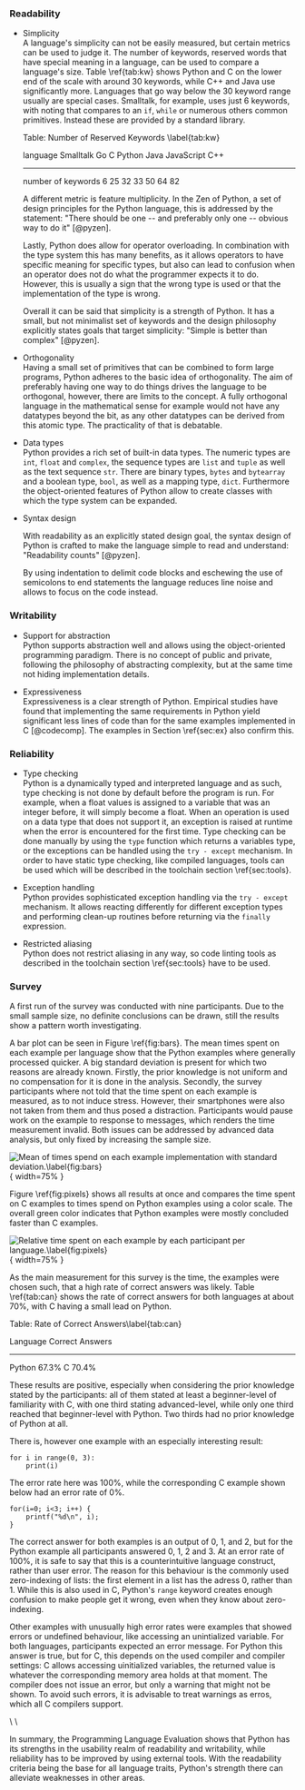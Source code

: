 ### Readability

* Simplicity  
    A language's simplicity can not be easily measured, but certain metrics can be used to judge it. The number of keywords, reserved words that have special meaning in a language, can be used to compare a language's size. Table \\ref{tab:kw} shows Python and C on the lower end of the scale with around 30 keywords, while C++ and Java use significantly more. Languages that go way below the 30 keyword range usually are special cases. Smalltalk, for example, uses just 6 keywords, with noting that compares to an ```if```, ```while``` or numerous others common primitives. Instead these are provided by a standard library.

    Table: Number of Reserved Keywords \\label{tab:kw}

     language             Smalltalk   Go   C    Python   Java   JavaScript   C++
    -------------------- ----------- ---- ---- -------- ------ ------------ -----
     number of keywords   6           25   32   33       50     64           82

    A different metric is feature multiplicity. In the Zen of Python, a set of design principles for the Python language, this is addressed by the statement: "There should be one -- and preferably only one -- obvious way to do it" [@pyzen].

    Lastly, Python does allow for operator overloading. In combination with the type system this has many benefits, as it allows operators to have specific meaning for specific types, but also can lead to confusion when an operator does not do what the programmer expects it to do. However, this is usually a sign that the wrong type is used or that the implementation of the type is wrong.

    Overall it can be said that simplicity is a strength of Python. It has a small, but not minimalist set of keywords and the design philosophy explicitly states goals that target simplicity: "Simple is better than complex" [@pyzen].

* Orthogonality  
    Having a small set of primitives that can be combined to form large programs, Python adheres to the basic idea of orthogonality. The aim of preferably having one way to do things drives the language to be orthogonal, however, there are limits to the concept. A fully orthogonal language in the mathematical sense for example would not have any datatypes beyond the bit, as any other datatypes can be derived from this atomic type. The practicality of that is debatable.

* Data types  
    Python provides a rich set of built-in data types. The numeric types are ```int```, ```float``` and ```complex```, the sequence types are ```list``` and ```tuple``` as well as the text sequence ```str```. There are binary types, ```bytes``` and ```bytearray``` and a boolean type, ```bool```, as well as a mapping type, ```dict```. Furthermore the object-oriented features of Python allow to create classes with which the type system can be expanded.

* Syntax design  

    With readability as an explicitly stated design goal, the syntax design of Python is crafted to make the language simple to read and understand: "Readability counts" [@pyzen].

    By using indentation to delimit code blocks and eschewing the use of semicolons to end statements the language reduces line noise and allows to focus on the code instead.

### Writability

* Support for abstraction  
    Python supports abstraction well and allows using the object-oriented programming paradigm. There is no concept of public and private, following the philosophy of abstracting complexity, but at the same time not hiding implementation details.

* Expressiveness  
    Expressiveness is a clear strength of Python. Empirical studies have found that implementing the same requirements in Python yield significant less lines of code than for the same examples implemented in C [@codecomp]. The examples in Section \\ref{sec:ex} also confirm this.

### Reliability

* Type checking  
    Python is a dynamically typed and interpreted language and as such, type checking is not done by default before the program is run. For example, when a float values is assigned to a variable that was an integer before, it will simply become a float. When an operation is used on a data type that does not support it, an exception is raised at runtime when the error is encountered for the first time. Type checking can be done manually by using the ```type``` function which returns a variables type, or the exceptions can be handled using the ```try - except``` mechanism. In order to have static type checking, like compiled languages, tools can be used which will be described in the toolchain section \\ref{sec:tools}.

* Exception handling  
    Python provides sophisticated exception handling via the ```try - except``` mechanism. It allows reacting differently for different exception types and performing clean-up routines before returning via the ```finally``` expression.

* Restricted aliasing  
    Python does not restrict aliasing in any way, so code linting tools as described in the toolchain section \\ref{sec:tools} have to be used.

### Survey

A first run of the survey was conducted with nine participants. Due to the small sample size, no definite conclusions can be drawn, still the results show a pattern worth investigating.

A bar plot can be seen in Figure \\ref{fig:bars}. The mean times spent on each example per language show that the Python examples where generally processed quicker. A big standard deviation is present for which two reasons are already known. Firstly, the prior knowledge is not uniform and no compensation for it is done in the analysis. Secondly, the survey participants where not told that the time spent on each example is measured, as to not induce stress. However, their smartphones were also not taken from them and thus posed a distraction. Participants would pause work on the example to response to messages, which renders the time measurement invalid. Both issues can be addressed by advanced data analysis, but only fixed by increasing the sample size.

![Mean of times spend on each example implementation with standard
deviation.\\label{fig:bars}](../language_survey/results/praktikum/results_merged.png){ width=75% }

Figure \\ref{fig:pixels} shows all results at once and compares the time spent on C examples to times spend on Python examples using a color scale. The overall green color indicates that Python examples were mostly concluded faster than C examples.

![Relative time spent on each example by each participant per
language.\\label{fig:pixels}](../language_survey/results/praktikum/map.png){ width=75% }

As the main measurement for this survey is the time, the examples were chosen such, that a high rate of correct answers was likely. Table \\ref{tab:can} shows the rate of correct answers for both languages at about 70%, with C having a small lead on Python.

Table: Rate of Correct Answers\\label{tab:can}

Language    Correct Answers
---------  -----------------
Python      67.3%
C           70.4%

These results are positive, especially when considering the prior knowledge stated by the participants: all of them stated at least a beginner-level of familiarity with C, with one third stating advanced-level, while only one third reached that beginner-level with Python. Two thirds had no prior knowledge of Python at all.

There is, however one example with an especially interesting result:

~~~{.python}
for i in range(0, 3):
    print(i)
~~~

The error rate here was 100%, while the corresponding C example shown below had an error rate of 0%.

~~~{.c}
for(i=0; i<3; i++) {
    printf("%d\n", i);
}
~~~

The correct answer for both examples is an output of 0, 1, and 2, but for the Python example all participants answered 0, 1, 2 and 3. At an error rate of 100%, it is safe to say that this is a counterintuitive language construct, rather than user error. The reason for this behaviour is the commonly used zero-indexing of lists: the first element in a list has the adress 0, rather than 1. While this is also used in C, Python's ```range``` keyword creates enough confusion to make people get it wrong, even when they know about zero-indexing.

Other examples with unusually high error rates were examples that showed errors or undefined behaviour, like accessing an unintialized variable. For both languages, participants expected an error message. For Python this answer is true, but for C, this depends on the used compiler and compiler settings: C allows accessing uinitialized variables, the returned value is whatever the corresponding memory area holds at that moment. The compiler does not issue an error, but only a warning that might not be shown. To avoid such errors, it is advisable to treat warnings as erros, which all C compilers support.

\\ \\

In summary, the Programming Language Evaluation shows that Python has its strengths in the usability realm of readability and writability, while reliability has to be improved by using external tools. With the readability criteria being the base for all language traits, Python's strength there can alleviate weaknesses in other areas.
